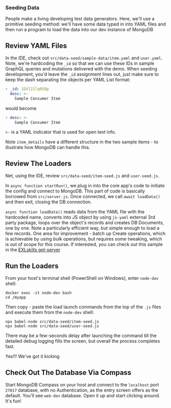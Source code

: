 ### Seeding Data

People make a living developing test data generators. Here, we'll use a primitive seeding method: we'll have some data typed in into YAML files and then run a program to load the data into our dev instance of MongoDB

## Review YAML Files

In the IDE, check out `src/data-seed/sample-data/item.yaml` and `user.yaml`. Note, we're hardcoding the `_id` so that we can use these IDs in sample GraphQL queries and mutations delivered with the demo. When seeding development, you'd leave the `_id` assignment lines out, just make sure to keep the dash separating the objects per YAML List format:
```yaml
- _id: 1GVl21lq0S8p
  desc: >-
    Sample Consumer Item
```
would become
```yaml
- desc: >-
    Sample Consumer Item
```

`>-` is a YAML indicator that is used for open text info.

Note `item_details` have a different structure in the two sample items - to illustrate how MongoDB can handle this.

## Review The Loaders 

Net, using the IDE, review `src/data-seed/item-seed.js` and `user-seed.js`. 

In `async function startRun()`, we plug in into the core app's code to initiate the config and connect to MongoDB. This part of code is basically borrowed from `src/server.js`. Once connected, we call `await loadData()` and then exit, closing the DB connection.

`async function loadData()` reads data from the YAML file with the hardcoded name, converts into JS object by using `js-yaml` external 3rd party package, loops over the object's records and creates DB Documents, one by one. Note a particularly efficient way, but simple enough to load a few records. One area for improvement - batch up Create operations, which is achievable by using *bulk* operations, but requires some tweaking, which is out of scope for this course. If interested, you can check out this sample in the [EXLskills gql-server](https://github.com/exlskills/gql-server/blob/master/src/data-load/maintenance-and-conversion/card-interaction-set-course-item-ref.js)

## Run the Loaders
From your host's terminal shell (PowerShell on Windows), enter `node-dev` shell:
```
docker exec -it node-dev bash
cd /myapp
```

Then copy - paste the load launch commands from the top of the `.js` files and execute them from the `node-dev` shell:
```
npx babel-node src/data-seed/item-seed.js
npx babel-node src/data-seed/user-seed.js
```

There may be a few-seconds delay after launching the command till the detailed debug logging fills the screen, but overall the process completes fast.

Yes!!! We've got it kicking

## Check Out The Database Via Compass

Start MongoDB Compass on your host and connect to the `localhost` port `27017` database, with no Authentication, as the entry screen offers as the default. You'll see `web-dev` database. Open it up and start clicking around. It's fun!
